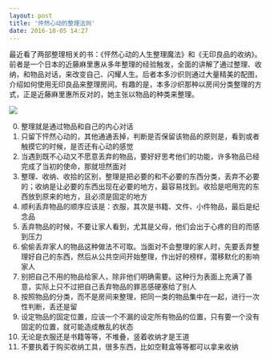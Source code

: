 ```yaml
---
layout: post
title: '怦然心动的整理法则'
date: 2016-10-05 14:27
---
```



最近看了两部整理相关的书：《怦然心动的人生整理魔法》和《无印良品的收纳》。前者是一个日本的近藤麻里惠从多年整理的经验触发，全面的讲解了通过整理、收纳，和物品对话，来改变自己、闪耀人生。后者本多沙织则通过大量精美的配图，介绍如何使用无印良品来整理房间。有趣的是，本多沙织那种以房间分类整理的方式，正是近藤麻里惠所反对的，她主张以物品的种类来整理。

![](http://beepony.b0.upaiyun.com/ipic/2016-10-07-IMG_20161007_224341R.jpg)

0. 整理就是通过物品和自己的内心对话
1. 只留下怦然心动的，其他通通丢掉，判断是否保留该物品的原则是，看到或者触摸它的时候，是否还有心动的感觉
2. 当遇到既不心动又不愿意丢弃的物品，要好好思考他们的功能，许多物品已经完成了当初的使命，那就坦然面对
3. 整理、收纳、收拾的区别，整理是把必要的和不必要的东西分类，丢弃不必要的；收纳是让必要的东西出现在必要的地方，最容易找到。收拾是吧用完的东西放到原来的地方，且必须是固定的地方
4. 顺利丢弃物品的顺序应该是：衣服，其次是书籍、文件、小件物品，最后是纪念品
5. 丢弃物品的时候，不要让家人看到，尤其是父母，他们会出于心疼的目的而感到压力
6. 偷偷丢弃家人的物品这种做法不可取。当面对不会整理的家人时，先要丢弃整理好自己的东西，然后从公共空间开始整理，作出好的榜样，潜移默化的影响家人
7. 别把自己不用的物品给家人，除非他们明确需要。这种行为表面上充满了善意，实际上只不过把自己丢弃物品的罪恶感硬塞给了别人
8. 按照物品的分类，而不是房间来整理，把同一类的物品集中在一起，进行一次性判断，丢还是留
9. 设定物品的固定位置，应该一个不漏的设定所有物品的位置，只有要一个没有固定的位置，就可能造成散乱的状态
10. 无论是衣服还是书籍等等，不堆叠，竖着收纳才是王道
11. 不要执着于购买收纳工具，很多东西，比如空鞋盒等等都可以拿来收纳


